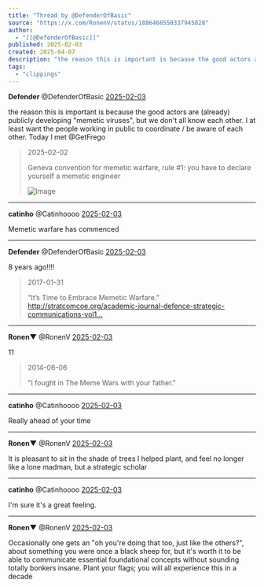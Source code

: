 ```yaml
---
title: "Thread by @DefenderOfBasic"
source: "https://x.com/RonenV/status/1886468550337945828"
author:
  - "[[@DefenderOfBasic]]"
published: 2025-02-03
created: 2025-04-07
description: "the reason this is important is because the good actors are (already) publicly developing \"memetic viruses\", but we don't all know each othe"
tags:
  - "clippings"
---
```

**Defender** @DefenderOfBasic [2025-02-03](https://x.com/DefenderOfBasic/status/1886413148808159370)

the reason this is important is because the good actors are (already) publicly developing "memetic viruses", but we don't all know each other. I at least want the people working in public to coordinate / be aware of each other. Today I met @GetFrego

> 2025-02-02
> 
> Geneva convention for memetic warfare, rule #1: you have to declare yourself a memetic engineer
> 
> ![Image](https://pbs.twimg.com/media/Gi3iQb_XUAASJyp?format=png&name=large)

---

**catinho** @Catinhoooo [2025-02-03](https://x.com/Catinhoooo/status/1886425393235730789)

Memetic warfare has commenced

---

**Defender** @DefenderOfBasic [2025-02-03](https://x.com/DefenderOfBasic/status/1886426415882449206)

8 years ago!!!!

> 2017-01-31
> 
> “It’s Time to Embrace Memetic Warfare.” http://stratcomcoe.org/academic-journal-defence-strategic-communications-vol1…

---

**Ronen▼** @RonenV [2025-02-03](https://x.com/RonenV/status/1886447765594558643)

11

> 2014-06-06
> 
> "I fought in The Meme Wars with your father."

---

**catinho** @Catinhoooo [2025-02-03](https://x.com/Catinhoooo/status/1886465031627215357)

Really ahead of your time

---

**Ronen▼** @RonenV [2025-02-03](https://x.com/RonenV/status/1886466014986064291)

It is pleasant to sit in the shade of trees I helped plant, and feel no longer like a lone madman, but a strategic scholar

---

**catinho** @Catinhoooo [2025-02-03](https://x.com/Catinhoooo/status/1886467553934918124)

I'm sure it's a great feeling.

---

**Ronen▼** @RonenV [2025-02-03](https://x.com/RonenV/status/1886468550337945828)

Occasionally one gets an "oh you're doing that too, just like the others?", about something you were once a black sheep for, but it's worth it to be able to communicate essential foundational concepts without sounding totally bonkers insane. Plant your flags; you will all experience this in a decade